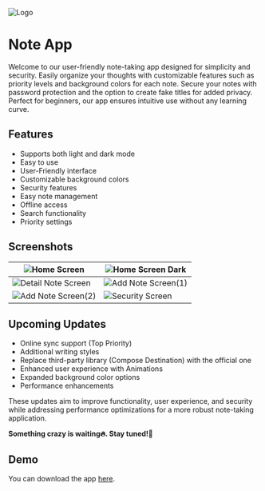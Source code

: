 
![Logo](https://github.com/shivam-raj12/Note_App/blob/master/app/src/main/ic_launcher-playstore.png)

# Note App

Welcome to our user-friendly note-taking app designed for simplicity and security. Easily organize your thoughts with customizable features such as priority levels and background colors for each note. Secure your notes with password protection and the option to create fake titles for added privacy. Perfect for beginners, our app ensures intuitive use without any learning curve.

## Features

- Supports both light and dark mode
- Easy to use
- User-Friendly interface
- Customizable background colors
- Security features
- Easy note management
- Offline access
- Search functionality
- Priority settings


## Screenshots



| ![Home Screen](https://github.com/shivam-raj12/Note_App/blob/master/assests/screenshots/Home%20Screen.png) | ![Home Screen Dark](https://github.com/shivam-raj12/Note_App/blob/master/assests/screenshots/Home%20Screen%20Dark.png) |
| ---------------------- | ---------------------- |
| ![Detail Note Screen](https://github.com/shivam-raj12/Note_App/blob/master/assests/screenshots/Detail%20Screen.png) | ![Add Note Screen(1)](https://github.com/shivam-raj12/Note_App/blob/master/assests/screenshots/Add%20Note%20Screen(1).png) |
| ![Add Note Screen(2)](https://github.com/shivam-raj12/Note_App/blob/master/assests/screenshots/Add%20Note%20Screen(2).png) | ![Security Screen](https://github.com/shivam-raj12/Note_App/blob/master/assests/screenshots/Security%20Screen.png) |





## Upcoming Updates

- Online sync support (Top Priority)
- Additional writing styles
- Replace third-party library (Compose Destination) with the official one
- Enhanced user experience with Animations
- Expanded background color options
- Performance enhancements

These updates aim to improve functionality, user experience, and security while addressing performance optimizations for a more robust note-taking application.

**Something crazy is waiting🔥. Stay tuned!🚀**

## Demo

You can download the app [here](https://github.com/shivam-raj12/Note_App/blob/master/assests/app/Note%20App.apk).

